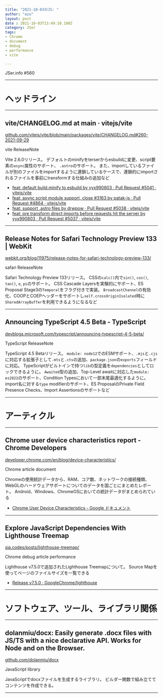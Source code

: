 ```yaml
---
title: "2021-10-03のJS: "
author: "azu"
layout: post
date : 2021-10-03T13:49:10.108Z
category: JSer
tags:
- Chrome
- document
- debug
- performance
- vite

---
```


JSer.info #560

----

<h1 class="site-genre">ヘッドライン</h1>

----

## vite/CHANGELOG.md at main · vitejs/vite
[github.com/vitejs/vite/blob/main/packages/vite/CHANGELOG.md#260-2021-09-29](https://github.com/vitejs/vite/blob/main/packages/vite/CHANGELOG.md#260-2021-09-29 "vite/CHANGELOG.md at main · vitejs/vite")
<p class="jser-tags jser-tag-icon"><span class="jser-tag">vite</span> <span class="jser-tag">ReleaseNote</span></p>

Vite 2.6.0リリース。
デフォルトのminifyをterserからesbuildに変更、script要素の`async`属性のサポート、
`.astro`のサポート。
また、importしているファイルが別のファイルをimportするように連鎖しているケースで、連鎖的にimportされるファイルを事前にtransformする仕組みの追加など

- [feat: default build.minify to esbuild by yyx990803 · Pull Request #5041 · vitejs/vite](https://github.com/vitejs/vite/pull/5041 "feat: default build.minify to esbuild by yyx990803 · Pull Request #5041 · vitejs/vite")
- [feat: async script module support, close #3163 by patak-js · Pull Request #4864 · vitejs/vite](https://github.com/vitejs/vite/pull/4864 "feat: async script module support, close #3163 by patak-js · Pull Request #4864 · vitejs/vite")
- [feat: support .astro files by drwpow · Pull Request #5038 · vitejs/vite](https://github.com/vitejs/vite/pull/5038 "feat: support .astro files by drwpow · Pull Request #5038 · vitejs/vite")
- [feat: pre transform direct imports before requests hit the server by yyx990803 · Pull Request #5037 · vitejs/vite](https://github.com/vitejs/vite/pull/5037 "feat: pre transform direct imports before requests hit the server by yyx990803 · Pull Request #5037 · vitejs/vite")

----

## Release Notes for Safari Technology Preview 133 | WebKit
[webkit.org/blog/11975/release-notes-for-safari-technology-preview-133/](https://webkit.org/blog/11975/release-notes-for-safari-technology-preview-133/ "Release Notes for Safari Technology Preview 133 | WebKit")
<p class="jser-tags jser-tag-icon"><span class="jser-tag">safari</span> <span class="jser-tag">ReleaseNote</span></p>

Safari Technology Preview 133リリース。
CSSの`calc()`内で`sin()`, `cos()`, `tan()`, `e`, `pi`のサポート。
CSS Cascade Layersを実験的にサポート、ES Proposal Stage3の`Temporal`をフラグ付きで実装。
`BroadcastChannel`の有効化、COOPとCOEPヘッダーをサポートし`self.crossOriginIsolated`時に`SharedArrayBuffer`を利用できるようになるなど


----

## Announcing TypeScript 4.5 Beta - TypeScript
[devblogs.microsoft.com/typescript/announcing-typescript-4-5-beta/](https://devblogs.microsoft.com/typescript/announcing-typescript-4-5-beta/ "Announcing TypeScript 4.5 Beta - TypeScript")
<p class="jser-tags jser-tag-icon"><span class="jser-tag">TypeScript</span> <span class="jser-tag">ReleaseNote</span></p>

TypeScript 4.5 Betaリリース。
`module: node12`でのESMサポート、`.mjs`と`.cjs`に対応する拡張子として`.mts`と`.cts`の追加、`package.json`の`exports`フィールドに対応。
TypeScriptがビルトインで持つ`lib`の型定義を`dependencies`としてロックできるように。
`Awaited`型の追加、Top-Level awaitに対応した`module: es2022`のサポート、Condition Typesにおいて一部末尾最適化するように。
import名に対する`type` modifierのサポート、ES ProposalのPrivate Field Presence Checks、Import Assertionsのサポートなど


----
<h1 class="site-genre">アーティクル</h1>

----

## Chrome user device characteristics report - Chrome Developers
[developer.chrome.com/en/blog/device-characteristics/](https://developer.chrome.com/en/blog/device-characteristics/ "Chrome user device characteristics report - Chrome Developers")
<p class="jser-tags jser-tag-icon"><span class="jser-tag">Chrome</span> <span class="jser-tag">article</span> <span class="jser-tag">document</span></p>

Chromeの使用統計データから、RAM、コア数、ネットワークの接続種類、WebGLのハードウェアサポートについてのデータを国ごとにまとめたレポート。
Android、Windows、ChromeOSにおいての統計データがまとめられている

- [Chrome User Device Characteristics - Google ドキュメント](https://docs.google.com/document/d/1BPz0UnQGotX0dACmJbHbbXFJa38jxmKhhNQ2RLj5Gms/edit "Chrome User Device Characteristics - Google ドキュメント")

----

## Explore JavaScript Dependencies With Lighthouse Treemap
[sia.codes/posts/lighthouse-treemap/](https://sia.codes/posts/lighthouse-treemap/ "Explore JavaScript Dependencies With Lighthouse Treemap")
<p class="jser-tags jser-tag-icon"><span class="jser-tag">Chrome</span> <span class="jser-tag">debug</span> <span class="jser-tag">article</span> <span class="jser-tag">performance</span></p>

Lighthouse v7.5.0で追加されたLighthouse Treemapについて。
Source Mapを使ってページのファイルサイズを一覧できる

- [Release v7.5.0 · GoogleChrome/lighthouse](https://github.com/GoogleChrome/lighthouse/releases/tag/v7.5.0 "Release v7.5.0 · GoogleChrome/lighthouse")

----
<h1 class="site-genre">ソフトウェア、ツール、ライブラリ関係</h1>

----

## dolanmiu/docx: Easily generate .docx files with JS/TS with a nice declarative API. Works for Node and on the Browser.
[github.com/dolanmiu/docx](https://github.com/dolanmiu/docx "dolanmiu/docx: Easily generate .docx files with JS/TS with a nice declarative API. Works for Node and on the Browser.")
<p class="jser-tags jser-tag-icon"><span class="jser-tag">JavaScript</span> <span class="jser-tag">library</span></p>

JavaScriptでdocxファイルを生成するライブラリ。
ビルダー関数で組み立ててコンテンツを作成できる。


----
